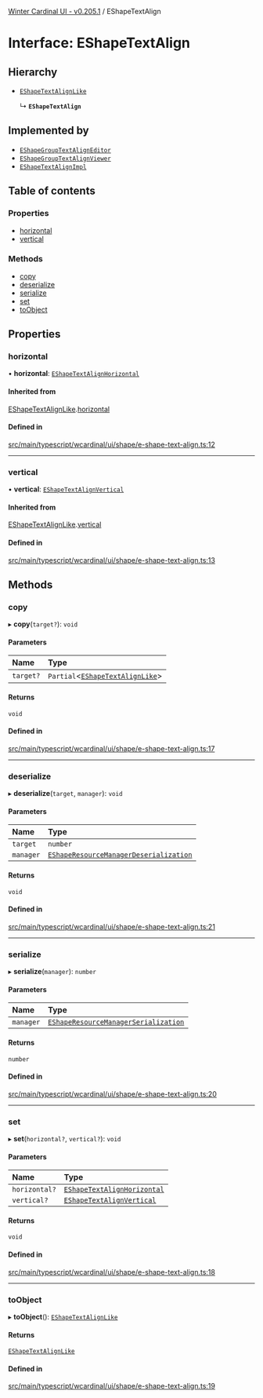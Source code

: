 [Winter Cardinal UI - v0.205.1](../index.md) / EShapeTextAlign

# Interface: EShapeTextAlign

## Hierarchy

- [`EShapeTextAlignLike`](EShapeTextAlignLike.md)

  ↳ **`EShapeTextAlign`**

## Implemented by

- [`EShapeGroupTextAlignEditor`](../classes/EShapeGroupTextAlignEditor.md)
- [`EShapeGroupTextAlignViewer`](../classes/EShapeGroupTextAlignViewer.md)
- [`EShapeTextAlignImpl`](../classes/EShapeTextAlignImpl.md)

## Table of contents

### Properties

- [horizontal](EShapeTextAlign.md#horizontal)
- [vertical](EShapeTextAlign.md#vertical)

### Methods

- [copy](EShapeTextAlign.md#copy)
- [deserialize](EShapeTextAlign.md#deserialize)
- [serialize](EShapeTextAlign.md#serialize)
- [set](EShapeTextAlign.md#set)
- [toObject](EShapeTextAlign.md#toobject)

## Properties

### horizontal

• **horizontal**: [`EShapeTextAlignHorizontal`](../index.md#eshapetextalignhorizontal)

#### Inherited from

[EShapeTextAlignLike](EShapeTextAlignLike.md).[horizontal](EShapeTextAlignLike.md#horizontal)

#### Defined in

[src/main/typescript/wcardinal/ui/shape/e-shape-text-align.ts:12](https://github.com/winter-cardinal/winter-cardinal-ui/blob/v0.205.1/src/main/typescript/wcardinal/ui/shape/e-shape-text-align.ts#L12)

___

### vertical

• **vertical**: [`EShapeTextAlignVertical`](../index.md#eshapetextalignvertical)

#### Inherited from

[EShapeTextAlignLike](EShapeTextAlignLike.md).[vertical](EShapeTextAlignLike.md#vertical)

#### Defined in

[src/main/typescript/wcardinal/ui/shape/e-shape-text-align.ts:13](https://github.com/winter-cardinal/winter-cardinal-ui/blob/v0.205.1/src/main/typescript/wcardinal/ui/shape/e-shape-text-align.ts#L13)

## Methods

### copy

▸ **copy**(`target?`): `void`

#### Parameters

| Name | Type |
| :------ | :------ |
| `target?` | `Partial`<[`EShapeTextAlignLike`](EShapeTextAlignLike.md)\> |

#### Returns

`void`

#### Defined in

[src/main/typescript/wcardinal/ui/shape/e-shape-text-align.ts:17](https://github.com/winter-cardinal/winter-cardinal-ui/blob/v0.205.1/src/main/typescript/wcardinal/ui/shape/e-shape-text-align.ts#L17)

___

### deserialize

▸ **deserialize**(`target`, `manager`): `void`

#### Parameters

| Name | Type |
| :------ | :------ |
| `target` | `number` |
| `manager` | [`EShapeResourceManagerDeserialization`](../classes/EShapeResourceManagerDeserialization.md) |

#### Returns

`void`

#### Defined in

[src/main/typescript/wcardinal/ui/shape/e-shape-text-align.ts:21](https://github.com/winter-cardinal/winter-cardinal-ui/blob/v0.205.1/src/main/typescript/wcardinal/ui/shape/e-shape-text-align.ts#L21)

___

### serialize

▸ **serialize**(`manager`): `number`

#### Parameters

| Name | Type |
| :------ | :------ |
| `manager` | [`EShapeResourceManagerSerialization`](../classes/EShapeResourceManagerSerialization.md) |

#### Returns

`number`

#### Defined in

[src/main/typescript/wcardinal/ui/shape/e-shape-text-align.ts:20](https://github.com/winter-cardinal/winter-cardinal-ui/blob/v0.205.1/src/main/typescript/wcardinal/ui/shape/e-shape-text-align.ts#L20)

___

### set

▸ **set**(`horizontal?`, `vertical?`): `void`

#### Parameters

| Name | Type |
| :------ | :------ |
| `horizontal?` | [`EShapeTextAlignHorizontal`](../index.md#eshapetextalignhorizontal) |
| `vertical?` | [`EShapeTextAlignVertical`](../index.md#eshapetextalignvertical) |

#### Returns

`void`

#### Defined in

[src/main/typescript/wcardinal/ui/shape/e-shape-text-align.ts:18](https://github.com/winter-cardinal/winter-cardinal-ui/blob/v0.205.1/src/main/typescript/wcardinal/ui/shape/e-shape-text-align.ts#L18)

___

### toObject

▸ **toObject**(): [`EShapeTextAlignLike`](EShapeTextAlignLike.md)

#### Returns

[`EShapeTextAlignLike`](EShapeTextAlignLike.md)

#### Defined in

[src/main/typescript/wcardinal/ui/shape/e-shape-text-align.ts:19](https://github.com/winter-cardinal/winter-cardinal-ui/blob/v0.205.1/src/main/typescript/wcardinal/ui/shape/e-shape-text-align.ts#L19)

